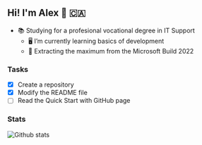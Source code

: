 ## Hi! I'm Alex 👋 :canada:

- :books: Studying for a profesional vocational degree in IT Support
    -  :desktop_computer: I’m currently learning basics of development
    - 🌱 Extracting the maximum from the Microsoft Build 2022

### Tasks
- [x] Create a repository
- [x] Modify the README file
- [ ] Read the Quick Start with GitHub page

### Stats
![Github stats](https://github-readme-stats.vercel.app/api?username=simplementalex)